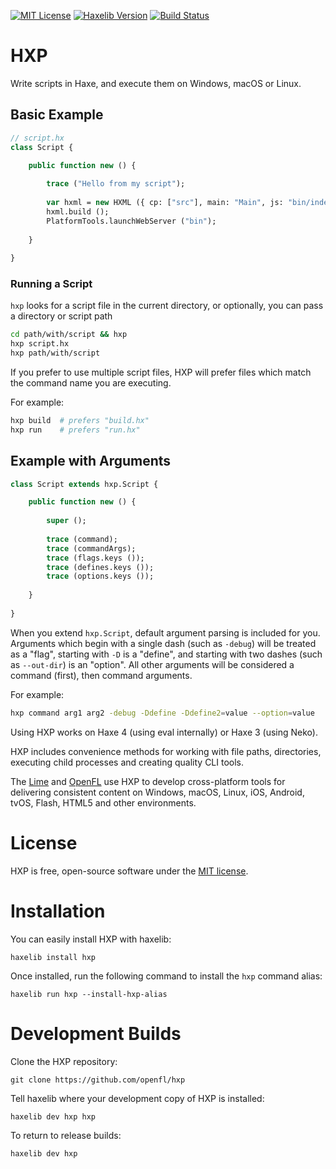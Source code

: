 [![MIT License](https://img.shields.io/badge/license-MIT-blue.svg?style=flat)](LICENSE.md) [![Haxelib Version](https://img.shields.io/github/tag/openfl/hxp.svg?style=flat&label=haxelib)](http://lib.haxe.org/p/hxp) [![Build Status](https://img.shields.io/github/actions/workflow/status/openfl/hxp/main.yml?branch=master)](https://github.com/openfl/hxp/actions)

HXP
===

Write scripts in Haxe, and execute them on Windows, macOS or Linux.

## Basic Example

```haxe
// script.hx
class Script {

    public function new () {
    
        trace ("Hello from my script");
        
        var hxml = new HXML ({ cp: ["src"], main: "Main", js: "bin/index.js" });
        hxml.build ();
        PlatformTools.launchWebServer ("bin");
        
    }
    
}
```

### Running a Script

`hxp` looks for a script file in the current directory, or optionally, you can pass a directory or script path

```bash
cd path/with/script && hxp
hxp script.hx
hxp path/with/script
```

If you prefer to use multiple script files, HXP will prefer files which match the command name you are executing.

For example:

```bash
hxp build  # prefers "build.hx"
hxp run    # prefers "run.hx"
```

## Example with Arguments

```haxe
class Script extends hxp.Script {

    public function new () {
    
        super ();
        
        trace (command);
        trace (commandArgs);
        trace (flags.keys ());
        trace (defines.keys ());
        trace (options.keys ());
        
    }
    
}
```

When you extend `hxp.Script`, default argument parsing is included for you. Arguments which begin with a single dash (such as `-debug`) will be treated as a "flag", starting with `-D` is a "define", and starting with two dashes (such as `--out-dir`) is an "option". All other arguments will be considered a command (first), then command arguments.

For example:

```bash
hxp command arg1 arg2 -debug -Ddefine -Ddefine2=value --option=value
```

Using HXP works on Haxe 4 (using eval internally) or Haxe 3 (using Neko).

HXP includes convenience methods for working with file paths, directories, executing child processes and creating quality CLI tools.

The [Lime](https://github.com/openfl/lime) and [OpenFL](https://github.com/openfl/openfl) use HXP to develop cross-platform tools for delivering consistent content on Windows, macOS, Linux, iOS, Android, tvOS, Flash, HTML5 and other environments.


License
=======

HXP is free, open-source software under the [MIT license](LICENSE.md).


Installation
============

You can easily install HXP with haxelib:

    haxelib install hxp


Once installed, run the following command to install the `hxp` command alias:
    
    haxelib run hxp --install-hxp-alias


Development Builds
==================

Clone the HXP repository:

    git clone https://github.com/openfl/hxp


Tell haxelib where your development copy of HXP is installed:

    haxelib dev hxp hxp


To return to release builds:

    haxelib dev hxp
